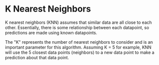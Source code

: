 # K Nearest Neighbors
K nearest neighbors (KNN) assumes that similar data are all close to each other. Essentially, there is some relationship between each datapoint, so predictions are made using known datapoints. 

The "K" represents the number of nearest neighbors to consider and is an important parameter for this algorithm. Assuming K = 5 for example, KNN will use the 5 closest data points (neighbors) to a new data point to make a prediction about that data point.